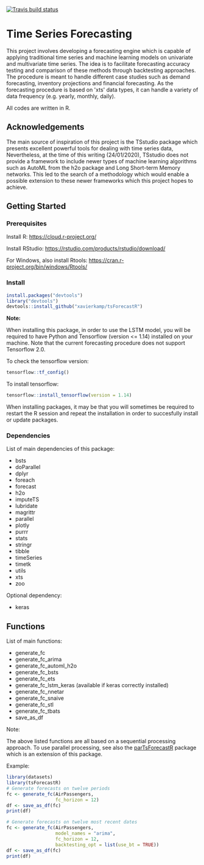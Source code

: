 [![Travis build status](https://travis-ci.org/xavierkamp/tsForecastR.svg?branch=master)](https://travis-ci.org/xavierkamp/tsForecastR)


# __Time Series Forecasting__
This project involves developing a forecasting engine which is capable of applying traditional time series and 
machine learning models on univariate and multivariate time series. 
The idea is to facilitate forecasting accuracy testing and comparison of these methods through backtesting approaches. The procedure is meant to handle different case studies such as demand forecasting, inventory projections and financial forecasting. As the forecasting procedure is based on 'xts' data types, it can handle a variety of data frequency (e.g. yearly, monthly, daily).

All codes are written in R.

## __Acknowledgements__
The main source of inspiration of this project is the TSstudio package which presents excellent powerful tools for dealing with time series data, Nevertheless, at the time of this writing (24/01/2020), TSstudio does not provide a framework to include newer types of machine learning algorithms such as AutoML from the h2o package and Long Short-term Memory networks. This led to the search of a methodology which would enable a possible extension to these newer frameworks which this project hopes to achieve.

## __Getting Started__

### __Prerequisites__

Install R: https://cloud.r-project.org/

Install RStudio: https://rstudio.com/products/rstudio/download/

For Windows, also install Rtools: https://cran.r-project.org/bin/windows/Rtools/

### __Install__

``` r
install.packages("devtools")
library("devtools")
devtools::install_github("xavierkamp/tsForecastR")
```

__Note:__ 

When installing this package, in order to use the LSTM model, you will be required to have Python and Tensorflow (version <= 1.14) installed on your machine. Note that the current forecasting procedure does not support Tensorflow 2.0.

To check the tensorflow version:
``` r
tensorflow::tf_config()
```
To install tensorflow:
``` r
tensorflow::install_tensorflow(version = 1.14)
```
When installing packages, it may be that you will sometimes be required to restart the R session and repeat the installation in order to succesfully install or update packages.

### Dependencies

List of main dependencies of this package:

- bsts
- doParallel
- dplyr
- foreach
- forecast
- h2o
- imputeTS
- lubridate
- magrittr
- parallel
- plotly
- purrr
- stats
- stringr
- tibble
- timeSeries
- timetk
- utils
- xts
- zoo

Optional dependency:

- keras

## __Functions__

List of main functions:

- generate_fc
- generate_fc_arima
- generate_fc_automl_h2o
- generate_fc_bsts
- generate_fc_ets
- generate_fc_lstm_keras (available if keras correctly installed)
- generate_fc_nnetar
- generate_fc_snaive
- generate_fc_stl
- generate_fc_tbats
- save_as_df

Note:

The above listed functions are all based on a sequential processing approach. To use parallel processing, see also the [parTsForecastR](https://github.com/xavierkamp/parTsForecastR) package which is an extension of this package.

Example:
``` r
library(datasets)
library(tsForecastR)
# Generate forecasts on twelve periods
fc <- generate_fc(AirPassengers,
                  fc_horizon = 12)
df <- save_as_df(fc)
print(df)

# Generate forecasts on twelve most recent dates
fc <- generate_fc(AirPassengers,
                  model_names = "arima",
                  fc_horizon = 12,
                  backtesting_opt = list(use_bt = TRUE))
df <- save_as_df(fc)
print(df)
```
